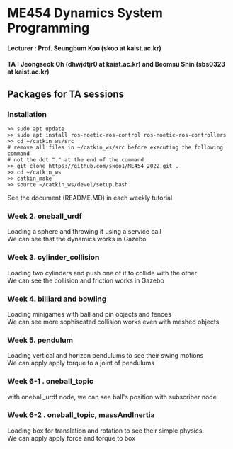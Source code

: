 # ME454 Dynamics System Programming 
#### Lecturer : Prof. Seungbum Koo (skoo at kaist.ac.kr)  
#### TA : Jeongseok Oh (dhwjdtjr0 at kaist.ac.kr) and Beomsu Shin (sbs0323 at kaist.ac.kr)  

## Packages for TA sessions  

### Installation
```
>> sudo apt update
>> sudo apt install ros-noetic-ros-control ros-noetic-ros-controllers
>> cd ~/catkin_ws/src
# remove all files in ~/catkin_ws/src before executing the following command
# not the dot "." at the end of the command
>> git clone https://github.com/skoo1/ME454_2022.git .
>> cd ~/catkin_ws
>> catkin_make
>> source ~/catkin_ws/devel/setup.bash
```
See the document (README.MD) in each weekly tutorial

### Week 2. oneball_urdf  
Loading a sphere and throwing it using a service call  
We can see that the dynamics works in Gazebo  

### Week 3. cylinder_collision  
Loading two cylinders and push one of it to collide with the other  
We can see the collision and friction works in Gazebo  

### Week 4. billiard and bowling  
Loading minigames with ball and pin objects and fences  
We can see more sophiscated collision works even with meshed objects
  
### Week 5. pendulum
Loading vertical and horizon pendulums to see their swing motions  
We can apply apply torque to a joint of pendulums
  
### Week 6-1 . oneball_topic
with oneball_urdf node, we can see ball's position with subscriber node
  
### Week 6-2 . oneball_topic, massAndInertia
Loading box for translation and rotation to see their simple physics.  
We can apply apply force and torque to box  
